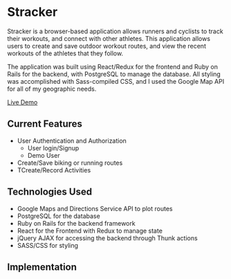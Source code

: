 # Stracker

Stracker is a browser-based application allows runners and cyclists to track their workouts, and connect with other athletes. This application allows users to create and save outdoor workout routes, and view the recent workouts of the athletes that they follow.

The application was built using React/Redux for the frontend and Ruby on Rails for the backend, with PostgreSQL to manage the database. All styling was accomplished with Sass-compiled CSS, and I used the Google Map API for all of my geographic needs.

[Live Demo](https://stracker-app-50523.herokuapp.com/#/)

## Current Features

- User Authentication and Authorization
  - User login/Signup
  - Demo User
- Create/Save biking or running routes
- TCreate/Record Activities

## Technologies Used

- Google Maps and Directions Service API to plot routes
- PostgreSQL for the database
- Ruby on Rails for the backend framework
- React for the Frontend with Redux to manage state
- jQuery AJAX for accessing the backend through Thunk actions
- SASS/CSS for styling

## Implementation
